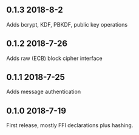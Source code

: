 
## 0.1.3 2018-8-2

Adds bcrypt, KDF, PBKDF, public key operations

## 0.1.2 2018-7-26

Adds raw (ECB) block cipher interface

## 0.1.1 2018-7-25

Adds message authentication

## 0.1.0 2018-7-19

First release, mostly FFI declarations plus hashing.
